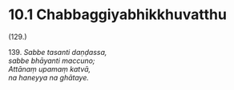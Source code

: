 # 10.1 Chabbaggiyabhikkhuvatthu

(129.)

139\. _Sabbe tasanti daṇḍassa,_  
_sabbe bhāyanti maccuno;_  
_Attānaṃ upamaṃ katvā,_  
_na haneyya na ghātaye._
